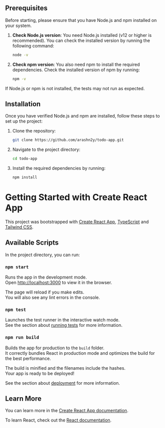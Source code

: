 ## Prerequisites

Before starting, please ensure that you have Node.js and npm installed on your system.

1. **Check Node.js version**: You need Node.js installed (v12 or higher is recommended). You can check the installed version by running the following command:

   ```bash
   node -v
   ```

2. **Check npm version**: You also need npm to install the required dependencies. Check the installed version of npm by running:
   ```bash
   npm -v
   ```

If Node.js or npm is not installed, the tests may not run as expected.

## Installation

Once you have verified Node.js and npm are installed, follow these steps to set up the project:

1. Clone the repository:

   ```bash
   git clone https://github.com/arashn2y/todo-app.git
   ```

2. Navigate to the project directory:

   ```bash
   cd todo-app
   ```

3. Install the required dependencies by running:
   ```bash
   npm install
   ```

# Getting Started with Create React App

This project was bootstrapped with [Create React App](https://github.com/facebook/create-react-app), [TypeScript](https://www.typescriptlang.org/) and [Tailwind CSS](https://tailwindcss.com/).

## Available Scripts

In the project directory, you can run:

### `npm start`

Runs the app in the development mode.\
Open [http://localhost:3000](http://localhost:3000) to view it in the browser.

The page will reload if you make edits.\
You will also see any lint errors in the console.

### `npm test`

Launches the test runner in the interactive watch mode.\
See the section about [running tests](https://facebook.github.io/create-react-app/docs/running-tests) for more information.

### `npm run build`

Builds the app for production to the `build` folder.\
It correctly bundles React in production mode and optimizes the build for the best performance.

The build is minified and the filenames include the hashes.\
Your app is ready to be deployed!

See the section about [deployment](https://facebook.github.io/create-react-app/docs/deployment) for more information.

## Learn More

You can learn more in the [Create React App documentation](https://facebook.github.io/create-react-app/docs/getting-started).

To learn React, check out the [React documentation](https://reactjs.org/).
